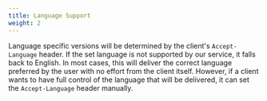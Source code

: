 ```yaml
---
title: Language Support
weight: 2
---
```


Language specific versions will be determined by the client's `Accept-Language` header. If the set language is not supported by our service, it falls back to English. In most cases, this will deliver the correct language preferred by the user with no effort from the client itself. However, if a client wants to have full control of the language that will be delivered, it can set the `Accept-Language` header manually.